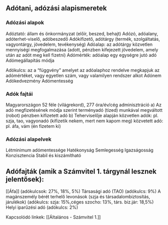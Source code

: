 ## Adótani, adózási alapismeretek
### Adózási alapok
Adóztató: állam és önkormányzat (előír, beszed, behajt)
Adózó, adóalany, adóterhet-viselő, adóbeszedő
Adókifizető, adótárgy (termék, szolgáltatás, vagyontárgy, jövedelem, tevékenység)
Adóalap: az adótárgy közvetlen mennyiségi megfogalmazása (adott, pénzben kifejezett jövedelem, amely után az adót meg kell fizetni)
Adómérték: adóalap egy egységre jutó adó
Adómegállapítás módja

Adókulcs: az a “függvény” amelyet az adóalaphoz rendelve megkapjuk az adómértéket, vagy egyetlen szám, vagy valamilyen rendszer alkot
Adónem
Adókedvezmény
Adómentesség
### Adók fajtái
Magyarországon 52 féle (világrekord), 277 óra/év/cég adminisztráció
a) Az adó megfizetésének módja szerint
	terményadó (tized)
	munkával megváltott (robot)
	pénzben kifizetett adó
b) Teherviselője alapján
	közvetlen adók: pl. szja, tao, vagyonadó (kifizetik nekem, mert nem kapom meg)
	közvetett adó: pl. áfa, vám (én fizetem ki)
### Adózási alapelvek
Létminimum adómentessége
Hatékonyság
Semlegesség
Igazságosság
Konzisztencia
Stabil és kiszámítható

## Adófajták (amik a Számvitel 1. tárgynál lesznek jelentősek):
[[Áfa]] (adókulcsok: 27%, 18%, 5%)
Társasági adó (TAO) (adókulcs: 9%)
A magánszemély bérét terhelő levonások (szja és társadalombiztosítás, járulékok) (adókulcs: szja: 15%,céges  szocho: 13%, társ. biz.jár: 18,5%)
Helyi iparűzési adó (adókulcs: 2%)


Kapcsolódó linkek:
[[Általános - Számvitel 1.]]